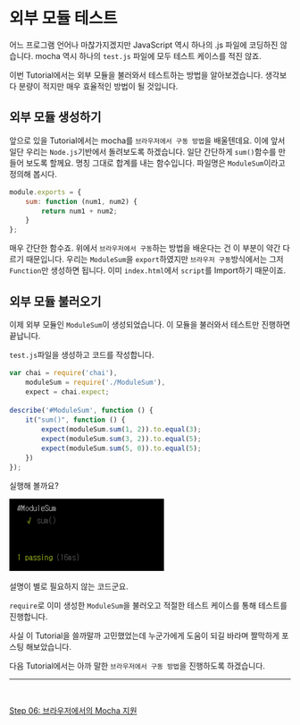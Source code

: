 # 외부 모듈 테스트

어느 프로그램 언어나 마찮가지겠지만 JavaScript 역시 하나의 .js 파일에 코딩하진 않습니다. mocha 역시 하나의 `test.js` 파일에 모두 테스트 케이스를 적진 않죠.

이번 Tutorial에서는 외부 모듈을 불러와서 테스트하는 방법을 알아보겠습니다. 생각보다 분량이 적지만 매우 효율적인 방법이 될 것입니다.


## 외부 모듈 생성하기

앞으로 있을 Tutorial에서는 mocha를 `브라우저에서 구동 방법`을 배울텐데요. 이에 앞서 일단 우리는 `Node.js`기반에서 돌려보도록 하겠습니다.
일단 간단하게 `sum()`함수를 만들어 보도록 할께요. 명칭 그대로 합계를 내는 함수입니다. 파일명은 `ModuleSum`이라고 정의해 봅시다.

```javascript
module.exports = {
    sum: function (num1, num2) {
        return num1 + num2;
    }
};
```

매우 간단한 함수죠. 위에서 `브라우저에서 구동`하는 방법을 배운다는 건 이 부분이 약간 다르기 때문입니다.
우리는 `ModuleSum`을 `export`하였지만 `브라우저 구동`방식에서는 그저 `Function`만 생성하면 됩니다.
이미 `index.html`에서 `script`를 Import하기 때문이죠.

## 외부 모듈 불러오기

이제 외부 모듈인 `ModuleSum`이 생성되었습니다. 이 모듈을 불러와서 테스트만 진행하면 끝납니다.

`test.js`파일을 생성하고 코드를 작성합니다.

```javascript
var chai = require('chai'),
    moduleSum = require('./ModuleSum'),
    expect = chai.expect;

describe('#ModuleSum', function () {
    it("sum()", function () {
        expect(moduleSum.sum(1, 2)).to.equal(3);
        expect(moduleSum.sum(3, 2)).to.equal(5);
        expect(moduleSum.sum(5, 0)).to.equal(5);
    })
});
```

실행해 볼까요?

![result01](./result_thumbnail_01.png)


설명이 별로 필요하지 않는 코드군요. 

`require`로 이미 생성한 `ModuleSum`을 불러오고 적절한 테스트 케이스를 통해 테스트를 진행합니다.

사실 이 Tutorial을 쓸까말까 고민했었는데 누군가에게 도움이 되길 바라며 짤막하게 포스팅 해보았습니다.

다음 Tutorial에서는 아까 말한 `브라우저에서 구동 방법`을 진행하도록 하겠습니다.

- - - 

<br/>

[Step 06: 브라우저에서의 Mocha 지원](https://github.com/kdydesign/Mocha-Tutorial/tree/master/step06-Running%20Mocha%20in%20the%20Browser)
 